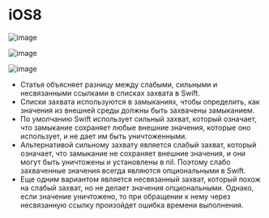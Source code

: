 # iOS8

![image](https://github.com/kchvbf/iOS8/assets/109752188/db38c8ef-db27-4d0d-a297-4045ca9b3856)

![image](https://github.com/kchvbf/iOS8/assets/109752188/f0d69238-4e5f-4dcb-9359-9be6372b44fa)

![image](https://github.com/kchvbf/iOS8/assets/109752188/cc894fac-145d-478e-b151-27e124349250)

- Статья объясняет разницу между слабыми, сильными и несвязанными ссылками в списках захвата в Swift.
- Списки захвата используются в замыканиях, чтобы определить, как значения из внешней среды должны быть захвачены замыканием.
- По умолчанию Swift использует сильный захват, который означает, что замыкание сохраняет любые внешние значения, которые оно использует, и не дает им быть уничтоженными.
- Альтернативой сильному захвату является слабый захват, который означает, что замыкание не сохраняет внешние значения, и они могут быть уничтожены и установлены в nil. Поэтому слабо захваченные значения всегда являются опциональными в Swift.
- Еще одним вариантом является несвязанный захват, который похож на слабый захват, но не делает значения опциональными. Однако, если значение уничтожено, то при обращении к нему через несвязанную ссылку произойдет ошибка времени выполнения.
